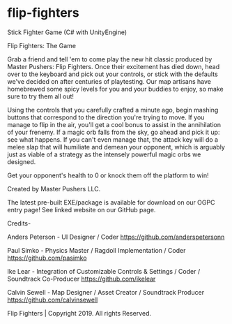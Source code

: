 # flip-fighters
Stick Fighter Game (C# with UnityEngine) 

Flip Fighters: The Game

Grab a friend and tell 'em to come play the new hit classic produced by Master Pushers: Flip Fighters. Once their excitement has died down, head over to the keyboard and pick out your controls, or stick with the defaults we've decided on after centuries of playtesting. Our map artisans have homebrewed some spicy levels for you and your buddies to enjoy, so make sure to try them all out!

Using the controls that you carefully crafted a minute ago, begin mashing buttons that correspond to the direction you're trying to move. If you manage to flip in the air, you'll get a cool bonus to assist in the annihilation of your frenemy. If a magic orb falls from the sky, go ahead and pick it up: see what happens. If you can't even manage that, the attack key will do a melee slap that will humiliate and demean your opponent, which is arguably just as viable of a strategy as the intensely powerful magic orbs we designed.

Get your opponent's health to 0 or knock them off the platform to win!

Created by Master Pushers LLC. 

The latest pre-built EXE/package is available for download on our OGPC entry page! See linked website on our GitHub page.

Credits-

Anders Peterson - UI Designer / Coder https://github.com/anderspetersonn

Paul Simko - Physics Master / Ragdoll Implementation / Coder https://github.com/pasimko

Ike Lear - Integration of Customizable Controls & Settings / Coder / Soundtrack Co-Producer https://github.com/ikelear

Calvin Sewell - Map Designer / Asset Creator / Soundtrack Producer https://github.com/calvinsewell

Flip Fighters | Copyright 2019. All rights Reserved.
